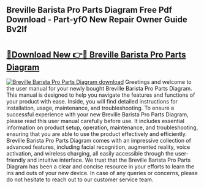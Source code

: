 ## Breville Barista Pro Parts Diagram Free Pdf Download - Part-yfO New Repair Owner Guide Bv2lf

# <h2><a href="http://dfjdps.blite.top/?on=Breville+Barista+Pro+Parts+Diagram">🔗Download New 👉🔴 Breville Barista Pro Parts Diagram</a></h2>

[![Breville Barista Pro Parts Diagram download](https://i.imgur.com/lujVjoI.png)](http://dfjdps.blite.top/?on=Breville+Barista+Pro+Parts+Diagram)
Greetings and welcome to the user manual for your newly bought Breville Barista Pro Parts Diagram. This manual is designed to help you navigate the features and functions of your product with ease. Inside, you will find detailed instructions for installation, usage, maintenance, and troubleshooting. To ensure a successful experience with your new Breville Barista Pro Parts Diagram, please read this user manual carefully before use. It includes essential information on product setup, operation, maintenance, and troubleshooting, ensuring that you are able to use the product effectively and efficiently. Breville Barista Pro Parts Diagram comes with an impressive collection of advanced features, including facial recognition, augmented reality, voice activation, and wireless charging, all easily accessible through the user-friendly and intuitive interface. We trust that the Breville Barista Pro Parts Diagram has been a clear and concise resource in your efforts to learn the ins and outs of your new device. In case of any queries or concerns, please do not hesitate to reach out to our customer service team.
